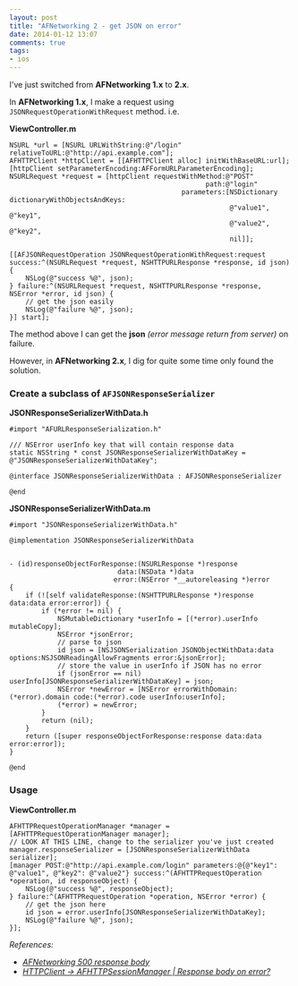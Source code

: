 ```yaml
---
layout: post
title: "AFNetworking 2 - get JSON on error"
date: 2014-01-12 13:07
comments: true
tags: 
- ios
---
```


I've just switched from **AFNetworking 1.x** to **2.x**.

In **AFNetworking 1.x**, I make a request using `JSONRequestOperationWithRequest` method. i.e.

**ViewController.m**

```obj-c
NSURL *url = [NSURL URLWithString:@"/login" relativeToURL:@"http://api.example.com"];
AFHTTPClient *httpClient = [[AFHTTPClient alloc] initWithBaseURL:url];
[httpClient setParameterEncoding:AFFormURLParameterEncoding];
NSURLRequest *request = [httpClient requestWithMethod:@"POST"
                                                 path:@"login"
                                           parameters:[NSDictionary dictionaryWithObjectsAndKeys:
                                                       @"value1", @"key1",
                                                       @"value2", @"key2",
                                                       nil]];

[[AFJSONRequestOperation JSONRequestOperationWithRequest:request success:^(NSURLRequest *request, NSHTTPURLResponse *response, id json) {
    NSLog(@"success %@", json);
} failure:^(NSURLRequest *request, NSHTTPURLResponse *response, NSError *error, id json) {
    // get the json easily
    NSLog(@"failure %@", json);
}] start];
```

The method above I can get the **json** _(error message return from server)_ on failure.

However, in **AFNetworking 2.x**, I dig for quite some time only found the solution.

### Create a subclass of `AFJSONResponseSerializer`

**JSONResponseSerializerWithData.h**

```obj-c
#import "AFURLResponseSerialization.h"

/// NSError userInfo key that will contain response data
static NSString * const JSONResponseSerializerWithDataKey = @"JSONResponseSerializerWithDataKey";

@interface JSONResponseSerializerWithData : AFJSONResponseSerializer

@end
```

**JSONResponseSerializerWithData.m**

```obj-c
#import "JSONResponseSerializerWithData.h"

@implementation JSONResponseSerializerWithData


- (id)responseObjectForResponse:(NSURLResponse *)response
                           data:(NSData *)data
                          error:(NSError *__autoreleasing *)error
{
    if (![self validateResponse:(NSHTTPURLResponse *)response data:data error:error]) {
        if (*error != nil) {
            NSMutableDictionary *userInfo = [(*error).userInfo mutableCopy];
            NSError *jsonError;
            // parse to json
            id json = [NSJSONSerialization JSONObjectWithData:data options:NSJSONReadingAllowFragments error:&jsonError];
            // store the value in userInfo if JSON has no error
            if (jsonError == nil) userInfo[JSONResponseSerializerWithDataKey] = json;
            NSError *newError = [NSError errorWithDomain:(*error).domain code:(*error).code userInfo:userInfo];
            (*error) = newError;
        }
        return (nil);
    }
    return ([super responseObjectForResponse:response data:data error:error]);
}

@end
```

### Usage

**ViewController.m**

```obj-c
AFHTTPRequestOperationManager *manager = [AFHTTPRequestOperationManager manager];
// LOOK AT THIS LINE, change to the serializer you've just created
manager.responseSerializer = [JSONResponseSerializerWithData serializer];
[manager POST:@"http://api.example.com/login" parameters:@{@"key1": @"value1", @"key2": @"value2"} success:^(AFHTTPRequestOperation *operation, id responseObject) {
    NSLog(@"success %@", responseObject);
} failure:^(AFHTTPRequestOperation *operation, NSError *error) {
    // get the json here
    id json = error.userInfo[JSONResponseSerializerWithDataKey];
    NSLog(@"failure %@", json);
}];
```

_References:_

* _[AFNetworking 500 response body](http://stackoverflow.com/questions/19325235/afnetworking-500-response-body/19383500#19383500)_
* _[HTTPClient -> AFHTTPSessionManager | Response body on error?](https://github.com/AFNetworking/AFNetworking/issues/1397#issuecomment-26139898)_
